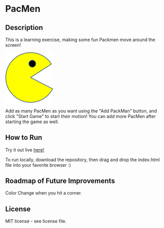 # PacMen

## Description

This is a learning exercise, making some fun Packmen move around the screen!

<img src="PacMan1.png" width = 30%>

Add as many PacMen as you want using the "Add PackMan" button, and click "Start Game" to start their motion! You can add more PacMen after starting the game as well.

## How to Run

Try it out live <a href="https://waleedalrawi.github.io/PacMen/">here!</a>

To run locally, download the repository, then drag and drop the index.html file into your favorite browser :)

## Roadmap of Future Improvements

Color Change when you hit a corner.

## License

MIT license - see license file.
